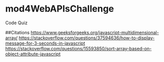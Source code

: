 # mod4WebAPIsChallenge
Code Quiz










##Citations
https://www.geeksforgeeks.org/javascript-multidimensional-array/
https://stackoverflow.com/questions/37594636/how-to-display-message-for-3-seconds-in-javascript
https://stackoverflow.com/questions/15593850/sort-array-based-on-object-attribute-javascript
